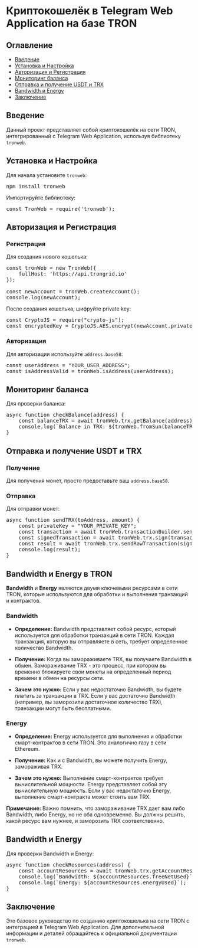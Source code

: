 # Криптокошелёк в Telegram Web Application на базе TRON

## Оглавление

- [Введение](#введение)
- [Установка и Настройка](#установка-и-настройка)
- [Авторизация и Регистрация](#авторизация-и-регистрация)
- [Мониторинг баланса](#мониторинг-баланса)
- [Отправка и получение USDT и TRX](#отправка-и-получение-usdt-и-trx)
- [Bandwidth и Energy](#bandwidth-и-energy)
- [Заключение](#заключение)

## Введение

Данный проект представляет собой криптокошелёк на сети TRON, интегрированный с Telegram Web Application, используя библиотеку `tronweb`.

## Установка и Настройка

Для начала установите `tronweb`:

<pre>npm install tronweb</pre>

Импортируйте библиотеку:

<pre>const TronWeb = require('tronweb');</pre>

## Авторизация и Регистрация

### Регистрация

Для создания нового кошелька:

<pre>
const tronWeb = new TronWeb({
    fullHost: 'https://api.trongrid.io'
});

const newAccount = tronWeb.createAccount();
console.log(newAccount);
</pre>

После создания кошелька, шифруйте private key:

<pre>
const CryptoJS = require("crypto-js");
const encryptedKey = CryptoJS.AES.encrypt(newAccount.privateKey, 'your-secret-passphrase').toString();
</pre>

### Авторизация

Для авторизации используйте `address.base58`:

<pre>
const userAddress = "YOUR_USER_ADDRESS";
const isAddressValid = tronWeb.isAddress(userAddress);
</pre>

## Мониторинг баланса

Для проверки баланса:

<pre>
async function checkBalance(address) {
    const balanceTRX = await tronWeb.trx.getBalance(address);
    console.log(`Balance in TRX: ${tronWeb.fromSun(balanceTRX)}`);
}
</pre>

## Отправка и получение USDT и TRX

### Получение

Для получения монет, просто предоставьте ваш `address.base58`.

### Отправка

Для отправки монет:

<pre>
async function sendTRX(toAddress, amount) {
    const privateKey = "YOUR_PRIVATE_KEY";
    const transaction = await tronWeb.transactionBuilder.sendTrx(toAddress, amount);
    const signedTransaction = await tronWeb.trx.sign(transaction, privateKey);
    const result = await tronWeb.trx.sendRawTransaction(signedTransaction);
    console.log(result);
}
</pre>
## Bandwidth и Energy в TRON

**Bandwidth** и **Energy** являются двумя ключевыми ресурсами в сети TRON, которые используются для обработки и выполнения транзакций и контрактов.

### Bandwidth

- **Определение:** Bandwidth представляет собой ресурс, который используется для обработки транзакций в сети TRON. Каждая транзакция, которую вы отправляете в сеть, требует определенное количество Bandwidth.

- **Получение:** Когда вы замораживаете TRX, вы получаете Bandwidth в обмен. Замораживание TRX - это процесс, при котором вы временно блокируете свои монеты на определенный период времени в обмен на ресурсы сети.

- **Зачем это нужно:** Если у вас недостаточно Bandwidth, вы будете платить за транзакции в TRX. Если у вас достаточно Bandwidth (например, вы заморозили достаточное количество TRX), транзакции могут быть бесплатными.

### Energy

- **Определение:** Energy используется для выполнения и обработки смарт-контрактов в сети TRON. Это аналогично газу в сети Ethereum.

- **Получение:** Как и с Bandwidth, вы можете получить Energy, замораживая TRX. 

- **Зачем это нужно:** Выполнение смарт-контрактов требует вычислительной мощности. Energy представляет собой эту вычислительную мощность. Если у вас недостаточно Energy, выполнение смарт-контракта может стоить вам TRX.

**Примечание:** Важно помнить, что замораживание TRX дает вам либо Bandwidth, либо Energy, но не оба одновременно. Вы должны решить, какой ресурс вам нужнее, и заморозить TRX соответственно.

## Bandwidth и Energy

Для проверки Bandwidth и Energy:

<pre>
async function checkResources(address) {
    const accountResources = await tronWeb.trx.getAccountResources(address);
    console.log(`Bandwidth: ${accountResources.freeNetUsed}`);
    console.log(`Energy: ${accountResources.energyUsed}`);
}
</pre>

## Заключение

Это базовое руководство по созданию криптокошелька на сети TRON с интеграцией в Telegram Web Application. Для дополнительной информации и деталей обращайтесь к официальной документации `tronweb`.
